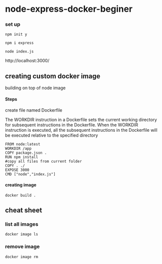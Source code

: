# node-express-docker-beginer


### set up 
```
npm init y
```

```
npm i express
```

```
node index.js
```

http://localhost:3000/

## creating custom docker image

building on top of node image

#### Steps

create file named Dockerfile

The WORKDIR instruction in a Dockerfile sets the current working directory for subsequent instructions in the Dockerfile. When the WORKDIR instruction is executed, all the subsequent instructions in the Dockerfile will be executed relative to the specified directory

```
FROM node:latest
WORKDIR /app
COPY package.json .
RUN npm install
#copy all files from current folder
COPY . ./            
EXPOSE 3000
CMD ["node","index.js"]
```

#### creating image

```
docker build .
```

## cheat sheet

### list all images
```
docker image ls
```

### remove image
```
docker image rm
```
